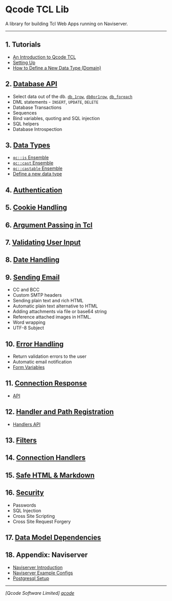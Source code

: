 Qcode TCL Lib
=============

A library for building Tcl Web Apps running on Naviserver.

* * *

## 1. Tutorials

* [An Introduction to Qcode TCL][20]
* [Setting Up][18]
* [How to Define a New Data Type (Domain)][19]

## 2. [Database API][1]

* Select data out of the db. [`db_1row`](procs/db_1row.md), [`db0or1row`](procs/db_0or1row.md), [`db_foreach`](procs/db_foreach.md)
* DML statements - `INSERT`, `UPDATE`, `DELETE`
* Database Transactions
* Sequences
* Bind variables, quoting and SQL injection
* SQL helpers
* Database Introspection

## 3. [Data Types][2]

* [`qc::is` Ensemble](is.md)
* [`qc::cast` Ensemble](cast.md)
* [`qc::castable` Ensemble](castable.md)
* [Define a new data type](data-type-define.md)

## 4. [Authentication][3]

## 5. [Cookie Handling][4]

## 6. [Argument Passing in Tcl][5]

## 7. [Validating User Input][6]

## 8. [Date Handling][7]

## 9. [Sending Email][8]
* CC and BCC
* Custom SMTP headers
* Sending plain text and rich HTML
* Automatic plain text alternative to HTML
* Adding attachments via file or base64 string
* Reference attached images in HTML.
* Word wrapping
* UTF-8 Subject

## 10. [Error Handling][9]
* Return validation errors to the user
* Automatic email notification
* [Form Variables][10]

## 11. [Connection Response][11]
* [API](response_api.md)

## 12. [Handler and Path Registration][12]
* [Handlers API](handlers-api.md)

## 13. [Filters][13]

## 14. [Connection Handlers][14]

## 15. [Safe HTML & Markdown][15]

## 16. [Security][16]
* Passwords
* SQL Injection
* Cross Site Scripting
* Cross Site Request Forgery

## 17. [Data Model Dependencies][17]

## 18. Appendix: Naviserver
* [Naviserver Introduction](naviserver-introduction.md)
* [Naviserver Example Configs](naviserver-config-examples.md)
* [Postgresql Setup](postgresql-setup.md)


----------------------------------
*[Qcode Software Limited] [qcode]*

[qcode]: http://www.qcode.co.uk "Qcode Software"





[1]: db.md
[2]: data-types.md
[3]: auth.md
[4]: cookie.md
[5]: args.md
[6]: validation.md
[7]: date.md
[8]: email.md
[9]: error.md
[10]: form-vars.md
[11]: connection-response.md
[12]: registration.md
[13]: filters.md
[14]: connection-handlers.md
[15]: safe-html-markdown.md
[16]: security.md
[17]: data-model-dependencies.md
[18]: setting-up.md
[19]: data-type-define.md
[20]: installation.md
